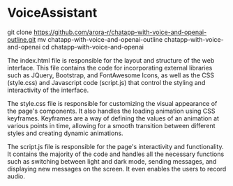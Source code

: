 # VoiceAssistant

git clone https://github.com/arora-r/chatapp-with-voice-and-openai-outline.git
mv chatapp-with-voice-and-openai-outline chatapp-with-voice-and-openai
cd chatapp-with-voice-and-openai

The index.html file is responsible for the layout and structure of the web interface. This file contains the code for incorporating external libraries such as JQuery, Bootstrap, and FontAwesome Icons, as well as the CSS (style.css) and Javascript code (script.js) that control the styling and interactivity of the interface.

The style.css file is responsible for customizing the visual appearance of the page's components. It also handles the loading animation using CSS keyframes. Keyframes are a way of defining the values of an animation at various points in time, allowing for a smooth transition between different styles and creating dynamic animations.

The script.js file is responsible for the page's interactivity and functionality. It contains the majority of the code and handles all the necessary functions such as switching between light and dark mode, sending messages, and displaying new messages on the screen. It even enables the users to record audio.